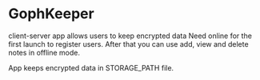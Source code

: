# GophKeeper
client-server app allows users to keep encrypted data 
Need online for the first launch to register users. After that you can use add, view and delete notes in offline mode.

App keeps encrypted data in STORAGE_PATH file.
